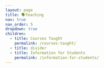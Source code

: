 ```yaml
---
layout: page
title: 🗣️Teaching
nav: true
nav_order: 5
dropdown: true
children:
  - title: Courses Taught
    permalink: /courses-taught/
  - title: divider
  - title: Information for Students
    permalink: /information-for-students/
---
```

